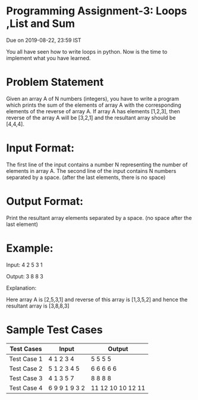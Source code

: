# Programming Assignment-3: Loops ,List and Sum

Due on 2019-08-22, 23:59 IST


You all have seen how to write loops in python. Now is the time to implement what you have learned.

# Problem Statement
Given an array A of N numbers (integers), you have to write a program which prints the sum of the elements of array A with the corresponding elements of the reverse of array A.
If array A has elements [1,2,3], then reverse of the array A will be [3,2,1] and the resultant array should be [4,4,4].

# Input Format:

The first line of the input contains a number N representing the number of elements in array A.
The second line of the input contains N numbers separated by a space. (after the last elements, there is no space)

# Output Format:

Print the resultant array elements separated by a space. (no space after the last element)

# Example:

Input:
4
2 5 3 1

Output:
3 8 8 3

Explanation:

Here array A is [2,5,3,1] and reverse of this array is [1,3,5,2] and hence the resultant array is [3,8,8,3]


# Sample Test Cases

| Test Cases 	| Input 	| Output 	|
|-------------	|---------------	|-------------------	|
| Test Case 1 	| 4 1 2 3 4 	| 5 5 5 5 	|
| Test Case 2 	| 5 1 2 3 4 5 	| 6 6 6 6 6 	|
| Test Case 3 	| 4 1 3 5 7 	| 8 8 8 8 	|
| Test Case 4 	| 6 9 9 1 9 3 2 	| 11 12 10 10 12 11 	|
